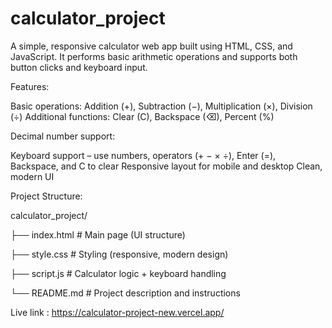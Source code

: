 # calculator_project
A simple, responsive calculator web app built using HTML, CSS, and JavaScript. It performs basic arithmetic operations and supports both button clicks and keyboard input. 

Features:

Basic operations: Addition (+), Subtraction (−), Multiplication (×), Division (÷)
Additional functions: Clear (C), Backspace (⌫), Percent (%)

Decimal number support:

Keyboard support – use numbers, operators (+ − × ÷), Enter (=), Backspace, and C to clear
Responsive layout for mobile and desktop
Clean, modern UI

Project Structure:

calculator_project/

├── index.html    # Main page (UI structure)

├── style.css     # Styling (responsive, modern design)

├── script.js     # Calculator logic + keyboard handling

└── README.md     # Project description and instructions


Live link : https://calculator-project-new.vercel.app/
